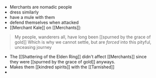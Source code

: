 - Merchants are nomadic people
- dress similarly
- have a mule with them
- defend themselves when attacked
- [[Merchant Kale]] on [[Merchants]]:
 
 > My people, wanderers all, have long been [[spurned by the grace of gold]]
 > Which is why we cannot settle, 
 > but are *forced* into this pityful, unceasing journey
 
 - The [[Shattering of the Elden Ring]] didn't affect [[Merchants]] since they were [[spurned by the grace of gold]] anyways.
 - Makes them [[kindred spirits]] with the [[Tarnished]]
 - 